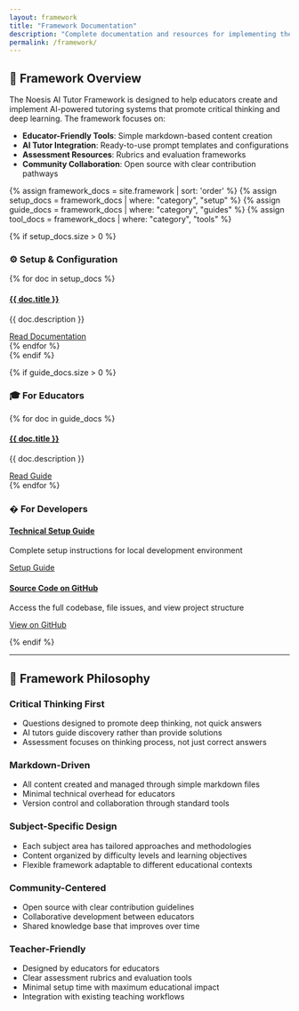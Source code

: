```yaml
---
layout: framework
title: "Framework Documentation"
description: "Complete documentation and resources for implementing the Noesis AI Tutor Framework in your classroom"
permalink: /framework/
---
```


## 🚀 Framework Overview

The Noesis AI Tutor Framework is designed to help educators create and implement AI-powered tutoring systems that promote critical thinking and deep learning. The framework focuses on:

- **Educator-Friendly Tools**: Simple markdown-based content creation
- **AI Tutor Integration**: Ready-to-use prompt templates and configurations
- **Assessment Resources**: Rubrics and evaluation frameworks
- **Community Collaboration**: Open source with clear contribution pathways

{% assign framework_docs = site.framework | sort: 'order' %}
{% assign setup_docs = framework_docs | where: "category", "setup" %}
{% assign guide_docs = framework_docs | where: "category", "guides" %}
{% assign tool_docs = framework_docs | where: "category", "tools" %}

{% if setup_docs.size > 0 %}
### ⚙️ Setup & Configuration

<div class="framework-components-grid">
{% for doc in setup_docs %}
<div class="framework-component">
    <h4><a href="{{ doc.url | relative_url }}">{{ doc.title }}</a></h4>
    <p>{{ doc.description }}</p>
    <a href="{{ doc.url | relative_url }}" class="btn btn-primary">
        <i class="fas fa-cog"></i> Read Documentation
    </a>
</div>
{% endfor %}
</div>
{% endif %}

{% if guide_docs.size > 0 %}

### 🎓 For Educators

<div class="framework-components-grid">
{% for doc in guide_docs %}
<div class="framework-component">
    <h4><a href="{{ doc.url | relative_url }}">{{ doc.title }}</a></h4>
    <p>{{ doc.description }}</p>
    <a href="{{ doc.url | relative_url }}" class="btn btn-primary">
        <i class="fas fa-book"></i> Read Guide
    </a>
</div>
{% endfor %}
</div>

### � For Developers

<div class="framework-components-grid">
    <div class="framework-component">
        <h4><a href="/framework/technical-setup/">Technical Setup Guide</a></h4>
        <p>Complete setup instructions for local development environment</p>
        <a href="/framework/technical-setup/" class="btn btn-primary">
            <i class="fas fa-cog"></i> Setup Guide
        </a>
    </div>
    <div class="framework-component">
        <h4><a href="https://github.com/bweez/noesis-ai-tutor">Source Code on GitHub</a></h4>
        <p>Access the full codebase, file issues, and view project structure</p>
        <a href="https://github.com/bweez/noesis-ai-tutor" class="btn btn-primary">
            <i class="fas fa-code-fork"></i> View on GitHub
        </a>
    </div>
</div>

{% endif %}

---

## 🎯 Framework Philosophy

<div class="framework-philosophy">

<h3 data-icon="🧠">Critical Thinking First</h3>
<ul>
<li>Questions designed to promote deep thinking, not quick answers</li>
<li>AI tutors guide discovery rather than provide solutions</li>
<li>Assessment focuses on thinking process, not just correct answers</li>
</ul>

<h3 data-icon="📝">Markdown-Driven</h3>
<ul>
<li>All content created and managed through simple markdown files</li>
<li>Minimal technical overhead for educators</li>
<li>Version control and collaboration through standard tools</li>
</ul>

<h3 data-icon="🎯">Subject-Specific Design</h3>
<ul>
<li>Each subject area has tailored approaches and methodologies</li>
<li>Content organized by difficulty levels and learning objectives</li>
<li>Flexible framework adaptable to different educational contexts</li>
</ul>

<h3 data-icon="👥">Community-Centered</h3>
<ul>
<li>Open source with clear contribution guidelines</li>
<li>Collaborative development between educators</li>
<li>Shared knowledge base that improves over time</li>
</ul>

<h3 data-icon="🔧">Teacher-Friendly</h3>
<ul>
<li>Designed by educators for educators</li>
<li>Clear assessment rubrics and evaluation tools</li>
<li>Minimal setup time with maximum educational impact</li>
<li>Integration with existing teaching workflows</li>
</ul>
</div>
